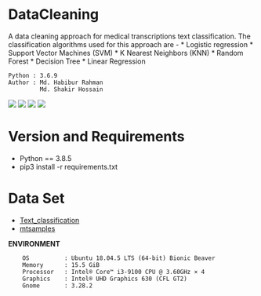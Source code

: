 # DataCleaning
A data cleaning approach for medical transcriptions text classification. The classification algorithms used for this approach are - 
    * Logistic regression
    * Support Vector Machines (SVM)
    * K Nearest Neighbors (KNN)
    * Random Forest
    * Decision Tree
    * Linear Regression
 
    Python : 3.6.9
    Author : Md. Habibur Rahman 
             Md. Shakir Hossain  
  

![](/info/src_img/python.ico?raw=true )
![](/info/src_img/tensorflow.ico?raw=true)
![](/info/src_img/keras.ico?raw=true)
![](/info/src_img/col.ico?raw=true)

# Version and Requirements  
* Python == 3.8.5
* pip3 install -r requirements.txt

# Data Set
  * [Text_classification](https://www.kaggle.com/jsreddy79/text-classification-supervised-learning?select=TextClassification_Data.csv)
  * [mtsamples](https://www.kaggle.com/tboyle10/medicaltranscriptions)


**ENVIRONMENT**

        OS          : Ubuntu 18.04.5 LTS (64-bit) Bionic Beaver     
        Memory      : 15.5 GiB  
        Processor   : Intel® Core™ i3-9100 CPU @ 3.60GHz × 4  
        Graphics    : Intel® UHD Graphics 630 (CFL GT2)
        Gnome       : 3.28.2
  
